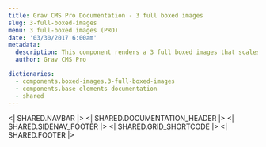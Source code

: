 ```yaml
---
title: Grav CMS Pro Documentation - 3 full boxed images
slug: 3-full-boxed-images
menu: 3 full-boxed images (PRO)
date: '03/30/2017 6:00am'
metadata:
  description: This component renders a 3 full boxed images that scales when mouse is placed over them and with a nice caption at their bottom
  author: Grav CMS Pro

dictionaries:
  - components.boxed-images.3-full-boxed-images
  - components.base-elements-documentation
  - shared
---
```


<| SHARED.NAVBAR |>
<| SHARED.DOCUMENTATION_HEADER |>
<| SHARED.SIDENAV_FOOTER |>
<| SHARED.GRID_SHORTCODE |>
<| SHARED.FOOTER |>
